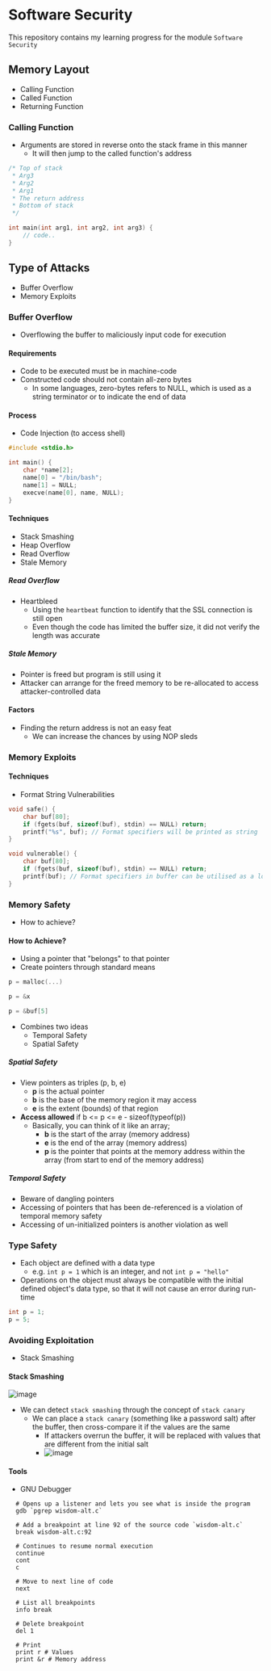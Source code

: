 # Software Security
This repository contains my learning progress for the module `Software Security`

## Memory Layout
- Calling Function
- Called Function
- Returning Function

### Calling Function
- Arguments are stored in reverse onto the stack frame in this manner
  - It will then jump to the called function's address
```c
/* Top of stack
 * Arg3
 * Arg2
 * Arg1 
 * The return address
 * Bottom of stack
 */

int main(int arg1, int arg2, int arg3) {
    // code..
}
```

## Type of Attacks
- Buffer Overflow
- Memory Exploits

### Buffer Overflow
- Overflowing the buffer to maliciously input code for execution

#### Requirements
- Code to be executed must be in machine-code
- Constructed code should not contain all-zero bytes
  - In some languages, zero-bytes refers to NULL, which is used as a string terminator or to indicate the end of data

#### Process
- Code Injection (to access shell)
```c
#include <stdio.h>

int main() {
    char *name[2];
    name[0] = "/bin/bash";
    name[1] = NULL;
    execve(name[0], name, NULL);
}
```

#### Techniques
- Stack Smashing
- Heap Overflow
- Read Overflow
- Stale Memory

##### Read Overflow
- Heartbleed
  - Using the `heartbeat` function to identify that the SSL connection is still open
  - Even though the code has limited the buffer size, it did not verify the length was accurate

##### Stale Memory
- Pointer is freed but program is still using it
- Attacker can arrange for the freed memory to be re-allocated to access attacker-controlled data

#### Factors
- Finding the return address is not an easy feat
  - We can increase the chances by using NOP sleds

### Memory Exploits

#### Techniques
- Format String Vulnerabilities
```c
void safe() {
    char buf[80];
    if (fgets(buf, sizeof(buf), stdin) == NULL) return;
    printf("%s", buf); // Format specifiers will be printed as string
}

void vulnerable() {
    char buf[80];
    if (fgets(buf, sizeof(buf), stdin) == NULL) return;
    printf(buf); // Format specifiers in buffer can be utilised as a loophole for attack
}
```

### Memory Safety
- How to achieve?

#### How to Achieve?
- Using a pointer that "belongs" to that pointer
- Create pointers through standard means
```c
p = malloc(...)

p = &x

p = &buf[5]
```
- Combines two ideas
  - Temporal Safety
  - Spatial Safety

##### Spatial Safety
- View pointers as triples (p, b, e)
  - **p** is the actual pointer
  - **b** is the base of the memory region it may access
  - **e** is the extent (bounds) of that region
- **Access allowed** if b <= p <= e - sizeof(typeof(p))
  - Basically, you can think of it like an array;
    - **b** is the start of the array (memory address)
    - **e** is the end of the array (memory address)
    - **p** is the pointer that points at the memory address within the array (from start to end of the memory address)

##### Temporal Safety
- Beware of dangling pointers
- Accessing of pointers that has been de-referenced is a violation of temporal memory safety
- Accessing of un-initialized pointers is another violation as well

### Type Safety
- Each object are defined with a data type
  - e.g. `int p = 1` which is an integer, and not `int p = "hello"`
- Operations on the object must always be compatible with the initial defined object's data type, so that it will not cause an error during run-time
```c
int p = 1;
p = 5;
```

### Avoiding Exploitation
- Stack Smashing

#### Stack Smashing
![image](https://github.com/bernardawj/software-security/assets/19328469/2150ed23-c031-4062-bbb6-800df8c3be07)
- We can detect `stack smashing` through the concept of `stack canary`
  - We can place a `stack canary` (something like a password salt) after the buffer, then cross-compare it if the values are the same
    - If attackers overrun the buffer, it will be replaced with values that are different from the initial salt
    - ![image](https://github.com/bernardawj/software-security/assets/19328469/fd447e79-f78b-422f-9922-7b9ff67fc598)


#### Tools
- GNU Debugger
```shell
  # Opens up a listener and lets you see what is inside the program
  gdb `pgrep wisdom-alt.c`
  
  # Add a breakpoint at line 92 of the source code `wisdom-alt.c`
  break wisdom-alt.c:92
  
  # Continues to resume normal execution
  continue
  cont
  c
  
  # Move to next line of code
  next
  
  # List all breakpoints
  info break
  
  # Delete breakpoint
  del 1
  
  # Print
  print r # Values
  print &r # Memory address
```

